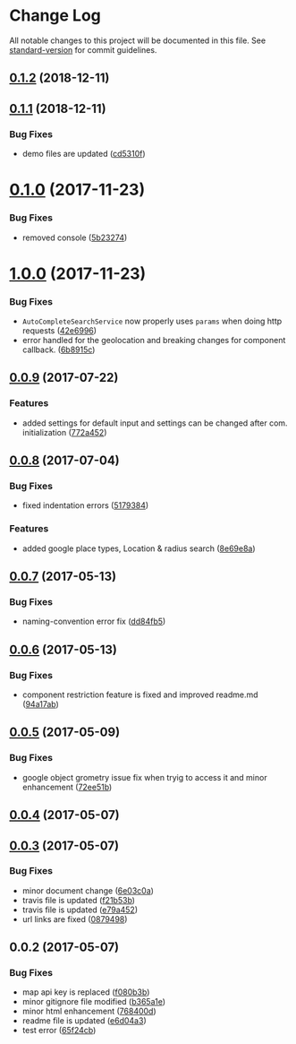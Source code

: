 # Change Log

All notable changes to this project will be documented in this file. See [standard-version](https://github.com/conventional-changelog/standard-version) for commit guidelines.

<a name="0.1.2"></a>
## [0.1.2](https://github.com/zalari/ngx-geoautocomplete/compare/v0.1.1...v0.1.2) (2018-12-11)



<a name="0.1.1"></a>
## [0.1.1](https://github.com/zalari/ngx-geoautocomplete/compare/v0.1.0...v0.1.1) (2018-12-11)


### Bug Fixes

* demo files are updated ([cd5310f](https://github.com/zalari/ngx-geoautocomplete/commit/cd5310f))



<a name="0.1.0"></a>
# [0.1.0](https://github.com/tanoy009/ng4-geoautocomplete/compare/v1.0.0...v0.1.0) (2017-11-23)


### Bug Fixes

* removed console ([5b23274](https://github.com/tanoy009/ng4-geoautocomplete/commit/5b23274))



<a name="1.0.0"></a>
# [1.0.0](https://github.com/tanoy009/ng4-geoautocomplete/compare/v0.0.9...v1.0.0) (2017-11-23)


### Bug Fixes

* `AutoCompleteSearchService` now properly uses `params` when doing http requests ([42e6996](https://github.com/tanoy009/ng4-geoautocomplete/commit/42e6996))
* error handled for the geolocation and breaking changes for component callback. ([6b8915c](https://github.com/tanoy009/ng4-geoautocomplete/commit/6b8915c))



<a name="0.0.9"></a>
## [0.0.9](https://github.com/tanoy009/ng4-geoautocomplete/compare/v0.0.8...v0.0.9) (2017-07-22)


### Features

* added settings for default input and settings can be changed after com. initialization ([772a452](https://github.com/tanoy009/ng4-geoautocomplete/commit/772a452))



<a name="0.0.8"></a>
## [0.0.8](https://github.com/tanoy009/ng4-geoautocomplete/compare/v0.0.7...v0.0.8) (2017-07-04)


### Bug Fixes

* fixed indentation errors ([5179384](https://github.com/tanoy009/ng4-geoautocomplete/commit/5179384))


### Features

* added google place types, Location & radius search ([8e69e8a](https://github.com/tanoy009/ng4-geoautocomplete/commit/8e69e8a))



<a name="0.0.7"></a>
## [0.0.7](https://github.com/tanoy009/ng4-geoautocomplete/compare/v0.0.6...v0.0.7) (2017-05-13)


### Bug Fixes

* naming-convention error fix ([dd84fb5](https://github.com/tanoy009/ng4-geoautocomplete/commit/dd84fb5))



<a name="0.0.6"></a>
## [0.0.6](https://github.com/tanoy009/ng4-geoautocomplete/compare/v0.0.5...v0.0.6) (2017-05-13)


### Bug Fixes

* component restriction feature is fixed and improved readme.md ([94a17ab](https://github.com/tanoy009/ng4-geoautocomplete/commit/94a17ab))



<a name="0.0.5"></a>
## [0.0.5](https://github.com/tanoy009/ng4-geoautocomplete/compare/v0.0.4...v0.0.5) (2017-05-09)


### Bug Fixes

* google object grometry issue fix when tryig to access it and minor enhancement ([72ee51b](https://github.com/tanoy009/ng4-geoautocomplete/commit/72ee51b))



<a name="0.0.4"></a>
## [0.0.4](https://github.com/tanoy009/ng4-geoautocomplete/compare/v0.0.3...v0.0.4) (2017-05-07)



<a name="0.0.3"></a>
## [0.0.3](https://github.com/tanoy009/ng4-geoautocomplete/compare/v0.0.2...v0.0.3) (2017-05-07)


### Bug Fixes

* minor document change ([6e03c0a](https://github.com/tanoy009/ng4-geoautocomplete/commit/6e03c0a))
* travis file is updated ([f21b53b](https://github.com/tanoy009/ng4-geoautocomplete/commit/f21b53b))
* travis file is updated ([e79a452](https://github.com/tanoy009/ng4-geoautocomplete/commit/e79a452))
* url links are fixed ([0879498](https://github.com/tanoy009/ng4-geoautocomplete/commit/0879498))



<a name="0.0.2"></a>
## 0.0.2 (2017-05-07)


### Bug Fixes

* map api key is replaced ([f080b3b](https://github.com/tanoy009/ng4-geoautocomplete/commit/f080b3b))
* minor gitignore file modified ([b365a1e](https://github.com/tanoy009/ng4-geoautocomplete/commit/b365a1e))
* minor html enhancement ([768400d](https://github.com/tanoy009/ng4-geoautocomplete/commit/768400d))
* readme file is updated ([e6d04a3](https://github.com/tanoy009/ng4-geoautocomplete/commit/e6d04a3))
* test error ([65f24cb](https://github.com/tanoy009/ng4-geoautocomplete/commit/65f24cb))
